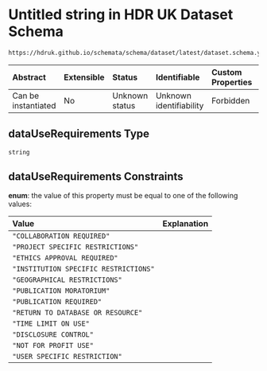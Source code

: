 # Untitled string in HDR UK Dataset Schema

```txt
https://hdruk.github.io/schemata/schema/dataset/latest/dataset.schema.yaml#/definitions/dataUseRequirements
```



| Abstract            | Extensible | Status         | Identifiable            | Custom Properties | Additional Properties | Access Restrictions | Defined In                                                                                        |
| :------------------ | :--------- | :------------- | :---------------------- | :---------------- | :-------------------- | :------------------ | :------------------------------------------------------------------------------------------------ |
| Can be instantiated | No         | Unknown status | Unknown identifiability | Forbidden         | Allowed               | none                | [dataset.schema.json*](../../../schema/dataset/latest/dataset.schema.json "open original schema") |

## dataUseRequirements Type

`string`

## dataUseRequirements Constraints

**enum**: the value of this property must be equal to one of the following values:

| Value                                 | Explanation |
| :------------------------------------ | :---------- |
| `"COLLABORATION REQUIRED"`            |             |
| `"PROJECT SPECIFIC RESTRICTIONS"`     |             |
| `"ETHICS APPROVAL REQUIRED"`          |             |
| `"INSTITUTION SPECIFIC RESTRICTIONS"` |             |
| `"GEOGRAPHICAL RESTRICTIONS"`         |             |
| `"PUBLICATION MORATORIUM"`            |             |
| `"PUBLICATION REQUIRED"`              |             |
| `"RETURN TO DATABASE OR RESOURCE"`    |             |
| `"TIME LIMIT ON USE"`                 |             |
| `"DISCLOSURE CONTROL"`                |             |
| `"NOT FOR PROFIT USE"`                |             |
| `"USER SPECIFIC RESTRICTION"`         |             |
